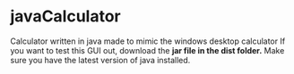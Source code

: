 # javaCalculator
Calculator written in java made to mimic the windows desktop calculator
If you want to test this GUI out, download the **jar file in the dist folder.**
Make sure you have the latest version of java installed.

